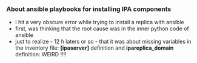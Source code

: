 ### About ansible playbooks for installing IPA components 
* i hit a very obscure error while trying to install a replica with ansible
* first, was thinking that the root cause was in the inner python code of ansible  
* just to realize - 12 h laters or so - that it was about missing variables in the inventory file:
  **[ipaserver]** definition and **ipareplica_domain** definition: WEIRD !!!!
  

